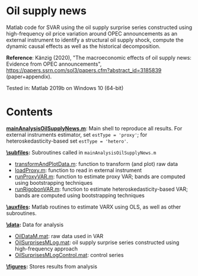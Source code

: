 # Oil supply news
Matlab code for SVAR using the oil supply surprise series constructed using high-frequency oil price variation around OPEC announcements as an external instrument to identify a structural oil supply shock, compute the dynamic causal effects as well as the historical decomposition.

**Reference**: Känzig (2020), "The macroeconomic effects of oil supply news: Evidence from OPEC announcements", https://papers.ssrn.com/sol3/papers.cfm?abstract_id=3185839 (paper+appendix).

Tested in: Matlab 2019b on Windows 10 (64-bit)

# Contents

**[mainAnalysisOilSupplyNews.m](mainAnalysisOilSupplyNews.m)**: Main shell to reproduce all results. For external instruments
estimator, set `estType = 'proxy'`; for heteroskedasticity-based set `estType = 'hetero'`.

**[\subfiles](subfiles):** Subroutines called in `mainAnalysisOilSupplyNews.m`
- [transformAndPlotData.m](subfiles/transformAndPlotData.m): function to transform (and plot) raw data
- [loadProxy.m](subfiles/loadProxy.m): function to read in external instrument
- [runProxyVAR.m](subfiles/runProxyVAR.m): function to estimate proxy VAR; bands are computed using bootstrapping techniques
- [runRigobonVAR.m](subfiles/runRigobonVAR.m): function to estimate heteroskedasticity-based VAR; bands are computed using bootstrapping techniques

**[\auxfiles](auxfiles):** Matlab routines to estimate VARX using OLS, as well as other subroutines.

**[\data](data):** Data for analysis
- [OilDataM.mat](data/OilDataM.mat): raw data used in VAR
- [OilSurprisesMLog.mat](data/OilSurprisesMLog.mat): oil supply surprise series constructed using high-frequency approach
- [OilSurprisesMLogControl.mat](data/OilSurprisesMLogControl.mat): control series 

**[\figures](figures):** Stores results from analysis
